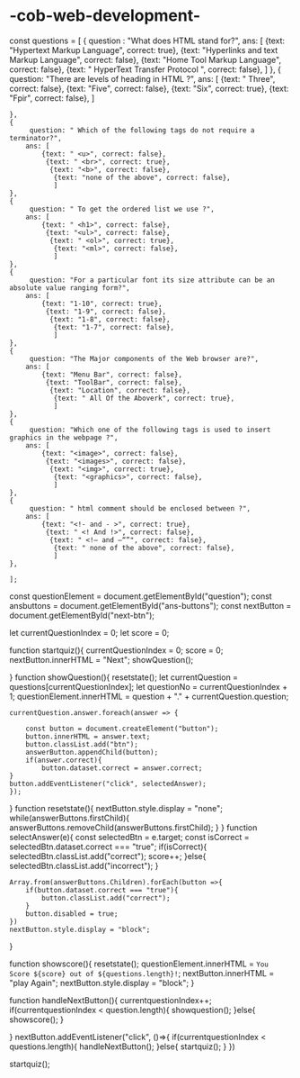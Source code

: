 # -cob-web-development-
const questions = [
    {
        question : "What does HTML stand for?",
        ans: [
            {text: "Hypertext Markup Language", correct: true},
             {text: "Hyperlinks and text Markup Language", correct: false},
              {text: "Home Tool Markup Language", correct: false},
               {text: " HyperText Transfer Protocol ", correct: false},
               ]
    },
    {
         question: "There are levels of heading in HTML ?",
        ans: [
            {text: " Three", correct: false},
             {text: "Five", correct: false},
              {text: "Six", correct: true},
               {text: "Fpir", correct: false},
               ]
       
    },
    {
         question: " Which of the following tags do not require a terminator?",
        ans: [
            {text: " <u>", correct: false},
             {text: " <br>", correct: true},
              {text: "<b>", correct: false},
               {text: "none of the above", correct: false},
               ]
    },
    {
         question: " To get the ordered list we use ?",
        ans: [
            {text: " <h1>", correct: false},
             {text: "<ul>", correct: false},
              {text: " <ol>", correct: true},
               {text: "<ml>", correct: false},
               ]
    },
    {
         question: "For a particular font its size attribute can be an absolute value ranging form?",
        ans: [
            {text: "1-10", correct: true},
             {text: "1-9", correct: false},
              {text: "1-8", correct: false},
               {text: "1-7", correct: false},
               ]
    },
    {
         question: "The Major components of the Web browser are?",
        ans: [
            {text: "Menu Bar", correct: false},
             {text: "ToolBar", correct: false},
              {text: "Location", correct: false},
               {text: " All Of the Aboverk", correct: true},
               ]
    },
    {
         question: "Which one of the following tags is used to insert graphics in the webpage ?",
        ans: [
            {text: "<image>", correct: false},
             {text: "<images>", correct: false},
              {text: "<img>", correct: true},
               {text: "<graphics>", correct: false},
               ]
    },
    {
         question: " html comment should be enclosed between ?",
        ans: [
            {text: "<!- and - >", correct: true},
             {text: " <! And !>", correct: false},
              {text: " <!— and –“”", correct: false},
               {text: " none of the above", correct: false},
               ]
    },
   
    ];
 const questionElement = document.getElementById("question");
const ansbuttons = document.getElementById("ans-buttons");
const nextButton = document.getElementById("next-btn");

let currentQuestionIndex = 0;
let score = 0;

function startquiz(){
    currentQuestionIndex = 0;
    score = 0;
    nextButton.innerHTML = "Next";
    showQuestion();
   
}
function showQuestion(){
    resetstate();
    let currentQuestion = questions[currentQuestionIndex];
    let questionNo = currentQuestionIndex + 1;
    questionElement.innerHTML = question + "." + currentQuestion.question;
   
   
    currentQuestion.answer.foreach(answer => {

        const button = document.createElement("button");
        button.innerHTML = answer.text;
        button.classList.add("btn");
        answerButton.appendChild(button);
        if(answer.correct){
            button.dataset.correct = answer.correct;
    }
    button.addEventListener("click", selectedAnswer);
    });
   
}
function   resetstate(){
    nextButton.style.display = "none";
    while(answerButtons.firstChild){
        answerButtons.removeChild(answerButtons.firstChild);
    }
}
function selectAnswer(e){
    const selectedBtn = e.target;
    const isCorrect = selectedBtn.dataset.correct === "true";
    if(isCorrect){
        selectedBtn.classList.add("correct");
        score++;
    }else{
         selectedBtn.classList.add("incorrect");
    }
   
    Array.from(answerButtons.Children).forEach(button =>{
        if(button.dataset.correct === "true"){
            button.classList.add("correct");
        }
        button.disabled = true;
    })
    nextButton.style.display = "block";
}

function showscore(){
    resetstate();
    questionElement.innerHTML = `You Score ${score} out of ${questions.length}!`;
    nextButton.innerHTML = "play Again";
    nextButton.style.display = "block";
}

function handleNextButton(){
    currentquestionIndex++;
    if(currentquestionIndex < question.length){
        showquestion();
    }else{
        showscore();
    }
   
}
nextButton.addEventListener("click", ()=>{
    if(currentquestionIndex < questions.length){
        handleNextButton();
    }else{
        startquiz();
    }
})





startquiz();

   
   
